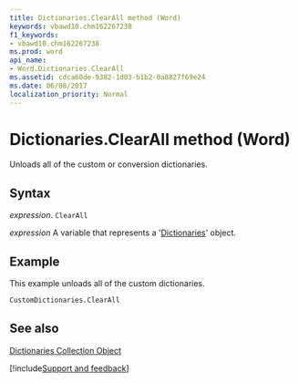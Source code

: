 ```yaml
---
title: Dictionaries.ClearAll method (Word)
keywords: vbawd10.chm162267238
f1_keywords:
- vbawd10.chm162267238
ms.prod: word
api_name:
- Word.Dictionaries.ClearAll
ms.assetid: cdca60de-9382-1d03-b1b2-0a8827f69e24
ms.date: 06/08/2017
localization_priority: Normal
---
```



# Dictionaries.ClearAll method (Word)

Unloads all of the custom or conversion dictionaries.


## Syntax

_expression_. `ClearAll`

_expression_ A variable that represents a '[Dictionaries](Word.dictionaries.md)' object.


## Example

This example unloads all of the custom dictionaries.


```vb
CustomDictionaries.ClearAll
```


## See also


[Dictionaries Collection Object](Word.dictionaries.md)

[!include[Support and feedback](~/includes/feedback-boilerplate.md)]